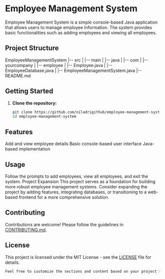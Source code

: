 # Employee Management System

Employee Management System is a simple console-based Java application that allows users to manage employee information. The system provides basic functionalities such as adding employees and viewing all employees.

## Project Structure

EmployeeManagementSystem
|-- src
|   |-- main
|       |-- java
|           |-- com
|               |-- yourcompany
|                   |-- employee
|                       |-- Employee.java
|                       |-- EmployeeDatabase.java
|                       |-- EmployeeManagementSystem.java
|-- README.md


## Getting Started

1. **Clone the repository:**
   ```bash
   git clone https://github.com/niladrigithub/employee-management-system.git
   cd employee-management-system

## Features
Add and view employee details
Basic console-based user interface
Java-based implementation

## Usage
Follow the prompts to add employees, view all employees, and exit the system.
Project Expansion
This project serves as a foundation for building more robust employee management systems. Consider expanding the project by adding features, integrating databases, or transitioning to a web-based frontend for a more comprehensive solution.

## Contributing
Contributions are welcome! Please follow the guidelines in [CONTRIBUTING.md](https://github.com/niladrigithub/employee-management-system/blob/main/CONTRIBUTING).

## License
This project is licensed under the MIT License - see the [LICENSE](https://github.com/niladrigithub/employee-management-system/blob/main/LICENSE) file for details.
```bash
Feel free to customize the sections and content based on your project's specific details and requirements. Make sure to replace "niladrigithub" with your actual GitHub username in the repository URL.
